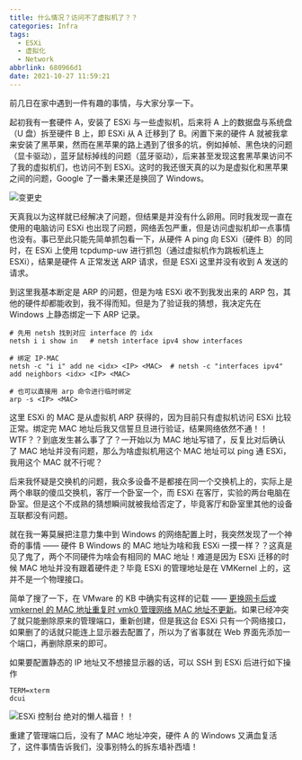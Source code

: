 ```yaml
---
title: 什么情况？访问不了虚拟机了？？
categories: Infra
tags:
  - ESXi
  - 虚拟化
  - Network
abbrlink: 680966d1
date: 2021-10-27 11:59:21
---
```

前几日在家中遇到一件有趣的事情，与大家分享一下。

起初我有一套硬件 A，安装了 ESXi 与一些虚拟机，后来将 A 上的数据盘与系统盘（U 盘）拆至硬件 B 上，即 ESXi 从 A 迁移到了 B。闲置下来的硬件 A 就被我拿来安装了黑苹果，然而在黑苹果的路上遇到了很多的坑，例如掉帧、黑色块的问题（显卡驱动），蓝牙鼠标掉线的问题（蓝牙驱动），后来甚至发现这套黑苹果访问不了我的虚拟机们，也访问不到 ESXi。这时的我还很天真的以为是虚拟化和黑苹果之间的问题，Google 了一番未果还是换回了 Windows。

<!--more-->

![变更史](https://skyhive-blog-1252738260.cos.ap-shanghai.myqcloud.com/pic%2F%E5%8F%98%E6%9B%B4%E5%8F%B2.png)

天真我以为这样就已经解决了问题，但结果是并没有什么卵用。同时我发现一直在使用的电脑访问 ESXi 也出现了问题，网络丢包严重，但是访问虚拟机却一点事情也没有。事已至此只能先简单抓包看一下，从硬件 A ping 向 ESXi（硬件 B）的同时，在 ESXi 上使用 tcpdump-uw 进行抓包（通过虚拟机作为跳板机连上 ESXi），结果是硬件 A 正常发送 ARP 请求，但是 ESXi 这里并没有收到 A 发送的请求。

到这里我基本断定是 ARP 的问题，但是为啥 ESXi 收不到我发出来的 ARP 包，其他的硬件却都能收到，我不得而知。但是为了验证我的猜想，我决定先在 Windows 上静态绑定一下 ARP 记录。

```
# 先用 netsh 找到对应 interface 的 idx
netsh i i show in   # netsh interface ipv4 show interfaces

# 绑定 IP-MAC
netsh -c "i i" add ne <idx> <IP> <MAC>  # netsh -c "interfaces ipv4" add neighbors <idx> <IP> <MAC>

# 也可以直接用 arp 命令进行临时绑定
arp -s <IP> <MAC>
```
这里 ESXi 的 MAC 是从虚拟机 ARP 获得的，因为目前只有虚拟机访问 ESXi 比较正常。绑定完 MAC 地址后我又信誓旦旦进行验证，结果网络依然不通！！WTF？？到底发生甚么事了了？一开始以为 MAC 地址写错了，反复比对后确认了 MAC 地址并没有问题，那么为啥虚拟机用这个 MAC 地址可以 ping 通 ESXi，我用这个 MAC 就不行呢？

后来我怀疑是交换机的问题，我众多设备不是都接在同一个交换机上的，实际上是两个串联的傻瓜交换机，客厅一个卧室一个，而 ESXi 在客厅，实验的两台电脑在卧室。但是这个不成熟的猜想瞬间就被我给否定了，毕竟客厅和卧室里其他的设备互联都没有问题。

就在我一筹莫展把注意力集中到 Windows 的网络配置上时，我突然发现了一个神奇的事情 —— 硬件 B Windows 的 MAC 地址为啥和我 ESXi 一摸一样？？这真是见了鬼了，两个不同硬件为啥会有相同的 MAC 地址！难道是因为 ESXi 迁移的时候 MAC 地址并没有跟着硬件走？毕竟 ESXi 的管理地址是在 VMKernel 上的，这并不是一个物理接口。

简单了搜了一下，在 VMware 的 KB 中确实有这样的记载 —— [更换网卡后或 vmkernel 的 MAC 地址重复时 vmk0 管理网络 MAC 地址不更新](https://kb.vmware.com/s/article/1031111?lang=zh_CN)。如果已经冲突了就只能删除原来的管理端口，重新创建，但是我这台 ESXi 只有一个网络接口，如果删了的话就只能连上显示器去配置了，所以为了省事就在 Web 界面先添加一个端口，再删除原来的即可。

如果要配置静态的 IP 地址又不想接显示器的话，可以 SSH 到 ESXi 后进行如下操作
```
TERM=xterm
dcui
```
![ESXi 控制台](https://skyhive-blog-1252738260.cos.ap-shanghai.myqcloud.com/pic%2Fesxi.png)
绝对的懒人福音！！

重建了管理端口后，没有了 MAC 地址冲突，硬件 A 的 Windows 又满血复活了，这件事情告诉我们，没事别特么的拆东墙补西墙！